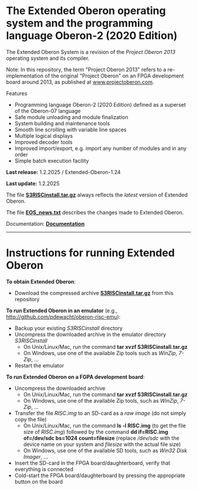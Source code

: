 # The Extended Oberon operating system and the programming language Oberon-2 (2020 Edition)
The Extended Oberon System is a revision of the *Project Oberon 2013* operating system and its compiler.

Note: In this repository, the term "Project Oberon 2013" refers to a re-implementation of the original "Project Oberon" on an FPGA development board around 2013, as published at www.projectoberon.com.

Features

* Programming language Oberon-2 (2020 Edition) defined as a superset of the Oberon-07 language
* Safe module unloading and module finalization
* System building and maintenance tools
* Smooth line scrolling with variable line spaces
* Multiple logical displays
* Improved decoder tools
* Improved import/export, e.g. import any number of modules and in any order
* Simple batch execution facility

**Last release:** 1.2.2025 / Extended-Oberon-1.24

**Last update:** 1.2.2025

The file [**S3RISCinstall.tar.gz**](Documentation/S3RISCinstall.tar.gz) always reflects the *latest* version of Extended Oberon.

The file [**EOS_news.txt**](EOS_news.txt) describes the changes made to Extended Oberon.

Documentation: [**Documentation**](Documentation)

------------------------------------------------------

# Instructions for running Extended Oberon

**To obtain Extended Oberon**:

- Download the compressed archive [**S3RISCinstall.tar.gz**](Documentation/S3RISCinstall.tar.gz) from this repository

**To run Extended Oberon in an emulator** (e.g., http://github.com/pdewacht/oberon-risc-emu):

- Backup your existing *S3RISCinstall* directory
- Uncompress the downloaded archive in the emulator directory *S3RISCinstall*
  - On Unix/Linux/Mac, run the command **tar xvzf S3RISCinstall.tar.gz**
  - On Windows, use one of the available Zip tools such as *WinZip*, *7-Zip*, ...
- Restart the emulator

**To run Extended Oberon on a FGPA development board**:

- Uncompress the downloaded archive
  - On Unix/Linux/Mac, run the command **tar xvzf S3RISCinstall.tar.gz**
  - On Windows, use one of the available Zip tools, such as *WinZip*, *7-Zip*, ...
- Transfer the file *RISC.img* to an SD-card as a *raw image* (do not simply copy the file)
  - On Unix/Linux/Mac, run the command **ls -l RISC.img** (to get the file size of *RISC.img*) followed by the command **dd if=RISC.img of=/dev/sdc bs=1024 count=filesize** (replace */dev/sdc* with the device name on your system and *filesize* with the actual file size)
  - On Windows, use one of the available SD tools, such as *Win32 Disk Imager*, ...
- Insert the SD-card in the FPGA board/daughterboard, verify that everything is connected
- Cold-start the FPGA board/daughterboard by pressing the appropriate button on the board
